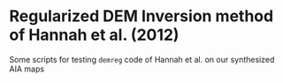 # Regularized DEM Inversion method of Hannah et al. (2012)
Some scripts for testing `demreg` code of Hannah et al. on our synthesized AIA maps
